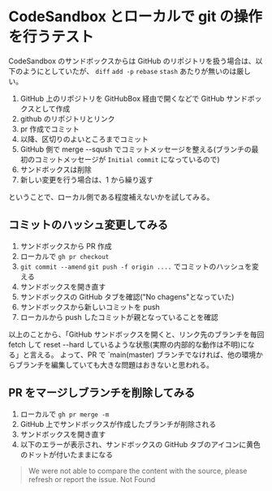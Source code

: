 # CodeSandbox とローカルで git の操作を行うテスト

CodeSandbox のサンドボックスからは GitHub のリポジトリを扱う場合は、以下のようにとしていたが、
`diff` `add -p` `rebase` `stash` あたりが無いのは厳しい。

1. GitHub 上のリポジトリを GitHubBox 経由で開くなどで GitHub サンドボックスとして作成
1. github のリポジトリとリンク
1. pr 作成でコミット
1. 以降、区切りのよいところまでコミット
1. GitHub 側で merge --sqush でコミットメッセージを整える(ブランチの最初のコミットメッセージが `Initial commit` になっているので)
1. サンドボックスは削除
1. 新しい変更を行う場合は、1 から繰り返す

ということで、ローカル側である程度補えないかを試してみる。

## コミットのハッシュ変更してみる

1. サンドボックスから PR 作成
1. ローカルで `gh pr checkout`
1. `git commit --amend` `git push -f origin ....` でコミットのハッシュを変える
1. サンドボックスを開き直す
1. サンドボックスの GitHub タブを確認("No chagens"となっていた)
1. サンドボックスから新しいコミットを push
1. ローカルから push したコミットが親となっていることを確認

以上のことから、「GitHub サンドボックスを開くと、リンク先のブランチを毎回 fetch して reset --hard しているような状態(実際の内部的な動作は不明)になる」と言える。
よって、PR で `main(master) ブランチでなければ、他の環境からブランチを編集していても大きな問題はおきないと思われる。

## PR をマージしブランチを削除してみる

1. ローカルで `gh pr merge -m`
1. GitHub 上でサンドボックスが作成したブランチが削除される
1. サンドボックスを開き直す
1. 以下のエラーが表示され、サンドボックスの GitHub タブのアイコンに黄色のドットが付いたままになる

> We were not able to compare the content with the source, please refresh or report the issue.
> Not Found
